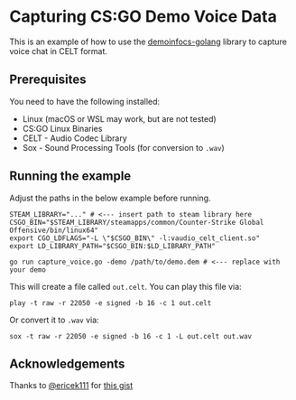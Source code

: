 # Capturing CS:GO Demo Voice Data

This is an example of how to use the [demoinfocs-golang](github.com/markus-wa/demoinfocs-golang) library to capture voice chat in CELT format.

## Prerequisites

You need to have the following installed:

- Linux (macOS or WSL may work, but are not tested)
- CS:GO Linux Binaries
- CELT - Audio Codec Library
- Sox - Sound Processing Tools (for conversion to `.wav`)

## Running the example

Adjust the paths in the below example before running.

```terminal
STEAM_LIBRARY="..." # <--- insert path to steam library here
CSGO_BIN="$STEAM_LIBRARY/steamapps/common/Counter-Strike Global Offensive/bin/linux64"
export CGO_LDFLAGS="-L \"$CSGO_BIN\" -l:vaudio_celt_client.so"
export LD_LIBRARY_PATH="$CSGO_BIN:$LD_LIBRARY_PATH"

go run capture_voice.go -demo /path/to/demo.dem # <--- replace with your demo
```

This will create a file called `out.celt`.
You can play this file via:

    play -t raw -r 22050 -e signed -b 16 -c 1 out.celt

Or convert it to `.wav` via:

    sox -t raw -r 22050 -e signed -b 16 -c 1 -L out.celt out.wav

## Acknowledgements

Thanks to [@ericek111](https://github.com/ericek111) for [this gist](https://gist.github.com/ericek111/abe5829f6e52e4b25b3b97a0efd0b22b)
